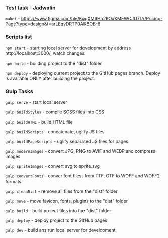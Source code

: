 ### Test task - Jadwalin

`maket` - https://www.figma.com/file/KoqXM6Hb29OxXMEWCJU71A/Pricing-Page?type=design&t=arLEqvDRTP0AKBOB-6

### Scripts list

`npm start` - starting local server for development by address http://localhost:3000/, watch changes

`npm build` - building project to the "dist" folder

`npm deploy` - deploying current project to the GitHub pages branch. Deploy is available ONLY after building the project.

### Gulp Tasks

`gulp serve` - start local server

`gulp buildStyles` - compile SCSS files into CSS

`gulp buildHTML` - build HTML file

`gulp buildScripts` - concatenate, uglify JS files

`gulp buildPageScripts` - uglify separated JS files for pages

`gulp modernImages` - convert JPG, PNG to AVIF and WEBP and compress images

`gulp spriteImages` - convert svg to sprite.svg


`gulp convertFonts` - conver font filest from TTF, OTF to WOFF and WOFF2 formats

`gulp cleanDist` - remove all files from the "dist" folder

`gulp move` - move favicon, fonts, plugins to the "dist" folder

`gulp build` - build project files into the "dist" folder

`gulp deploy` - deploy project to the GitHub pages

`gulp dev` - build ans run local server for development